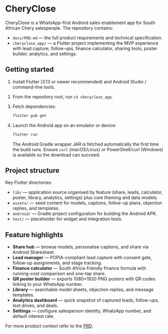 # CheryClose

CheryClose is a WhatsApp-first Android sales enablement app for South African Chery salespeople. The repository contains:

- `docs/PRD.md` — the full product requirements and technical specification.
- `cheryclose_app/` — a Flutter project implementing the MVP experience with lead capture, follow-ups, finance calculator, sharing tools, poster builder, analytics, and settings.

## Getting started

1. Install Flutter (3.13 or newer recommended) and Android Studio / command-line tools.
2. From the repository root, run `cd cheryclose_app`.
3. Fetch dependencies:
   ```bash
   flutter pub get
   ```
4. Launch the Android app on an emulator or device:
   ```bash
   flutter run
   ```

   The Android Gradle wrapper JAR is fetched automatically the first time the
   build runs. Ensure `curl` (macOS/Linux) or PowerShell/curl (Windows) is
   available so the download can succeed.

## Project structure

Key Flutter directories:

- `lib/` — application source organised by feature (share, leads, calculator, poster, library, analytics, settings) plus core theming and data models.
- `assets/` — seed content for models, captions, follow-up plans, objection replies, and templates.
- `android/` — Gradle project configuration for building the Android APK.
- `test/` — placeholder for widget and integration tests.

## Feature highlights

- **Share hub** — browse models, personalise captions, and share via Android Sharesheet.
- **Lead manager** — POPIA-compliant lead capture with consent gate, follow-up assignments, and stage tracking.
- **Finance calculator** — South Africa-friendly finance formula with running-cost comparison and one-tap share.
- **QR poster builder** — exports 1080×1920 PNG posters with QR codes linking to your WhatsApp number.
- **Library** — searchable model sheets, objection replies, and message templates.
- **Analytics dashboard** — quick snapshot of captured leads, follow-ups, test drives, and deals.
- **Settings** — configure salesperson identity, WhatsApp number, and default interest rate.

For more product context refer to the [PRD](docs/PRD.md).
